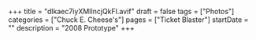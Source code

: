 +++
title = "dlkaec7iyXMIlncjQkFI.avif"
draft = false
tags = ["Photos"]
categories = ["Chuck E. Cheese's"]
pages = ["Ticket Blaster"]
startDate = ""
description = "2008 Prototype"
+++
